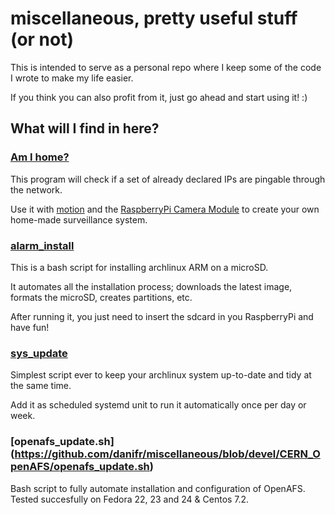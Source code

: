 # miscellaneous, pretty useful stuff (or not)

This is intended to serve as a personal repo where I keep some of the code I wrote to make my life easier.

If you think you can also profit from it, just go ahead and start using it! :)

## What will I find in here?

### [Am I home?](https://github.com/danifr/miscellaneous/tree/devel/amihome)

This program will check if a set of already declared IPs are pingable through the network.

Use it with [motion](http://www.lavrsen.dk/foswiki/bin/view/Motion/WebHome) and the [RaspberryPi Camera Module](https://www.raspberrypi.org/products/camera-module/) to create your own home-made surveillance system.

### [alarm_install](https://github.com/danifr/miscellaneous/blob/devel/alarm_install.sh)

This is a bash script for installing archlinux ARM on a microSD.

It automates all the installation process; downloads the latest image, formats the microSD, creates partitions, etc.

After running it, you just need to insert the sdcard in you RaspberryPi and have fun!

### [sys_update](https://github.com/danifr/miscellaneous/blob/devel/sys_update.sh)

Simplest script ever to keep your archlinux system up-to-date and tidy at the same time.

Add it as scheduled systemd unit to run it automatically once per day or week.

### [openafs_update.sh] (https://github.com/danifr/miscellaneous/blob/devel/CERN_OpenAFS/openafs_update.sh)

Bash script to fully automate installation and configuration of OpenAFS.
Tested succesfully on Fedora 22, 23 and 24 & Centos 7.2.
